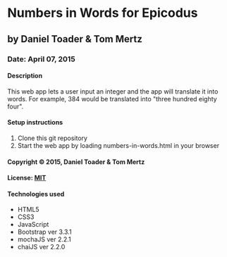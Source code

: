 # Numbers in Words for Epicodus
## by Daniel Toader & Tom Mertz
### Date: April 07, 2015
#### Description
This web app lets a user input an integer and the app will translate it into words. For example, 384 would be translated into "three hundred eighty four".

#### Setup instructions
1. Clone this git repository
2. Start the web app by loading numbers-in-words.html in your browser

#### Copyright © 2015, Daniel Toader & Tom Mertz

#### License: [MIT](https://github.com/twbs/bootstrap/blob/master/LICENSE)  

#### Technologies used
- HTML5
- CSS3
- JavaScript
- Bootstrap ver 3.3.1
- mochaJS ver 2.2.1
- chaiJS ver 2.2.0
